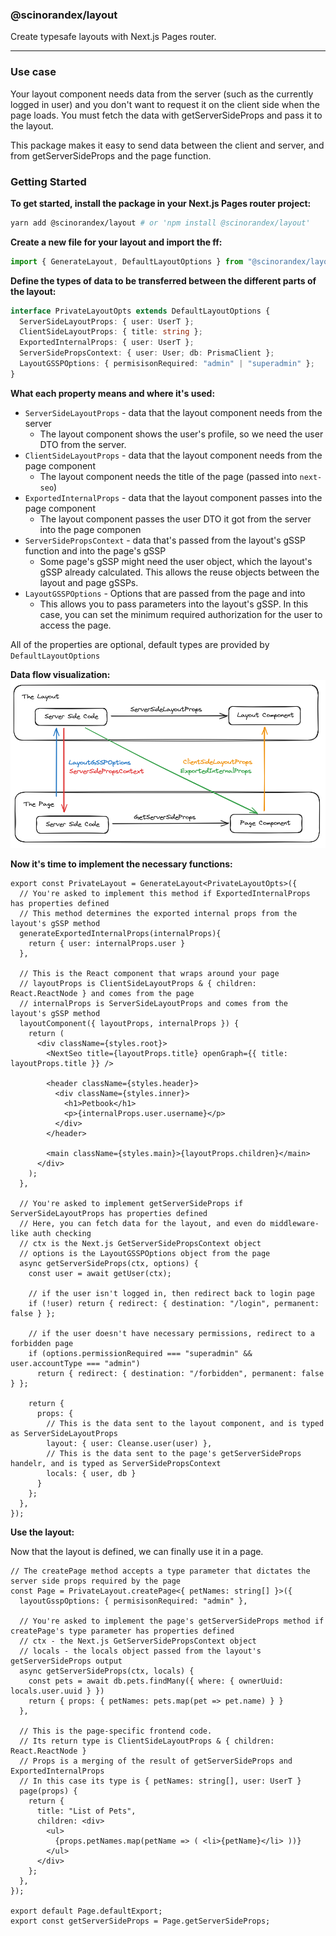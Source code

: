 ### @scinorandex/layout

Create typesafe layouts with Next.js Pages router.

--- 

### Use case

Your layout component needs data from the server (such as the currently logged in user) and you don't want to request it on the client side when the page loads. You must fetch the data with getServerSideProps and pass it to the layout.

This package makes it easy to send data between the client and server, and from getServerSideProps and the page function.

### Getting Started

**To get started, install the package in your Next.js Pages router project:**
```bash
yarn add @scinorandex/layout # or 'npm install @scinorandex/layout'
```

**Create a new file for your layout and import the ff:**
```ts
import { GenerateLayout, DefaultLayoutOptions } from "@scinorandex/layout";
```

**Define the types of data to be transferred between the different parts of the layout:**
```ts
interface PrivateLayoutOpts extends DefaultLayoutOptions {
  ServerSideLayoutProps: { user: UserT };
  ClientSideLayoutProps: { title: string };
  ExportedInternalProps: { user: UserT };
  ServerSidePropsContext: { user: User; db: PrismaClient };
  LayoutGSSPOptions: { permisisonRequired: "admin" | "superadmin" };
}
```

**What each property means and where it's used:**

 - `ServerSideLayoutProps` - data that the layout component needs from the server
   - The layout component shows the user's profile, so we need the user DTO from the server.
 - `ClientSideLayoutProps` - data that the layout component needs from the page component
   - The layout component needs the title of the page (passed into `next-seo`) 
 - `ExportedInternalProps` - data that the layout component passes into the page component
   - The layout component passes the user DTO it got from the server into the page componen
 - `ServerSidePropsContext` - data that's passed from the layout's gSSP function and into the page's gSSP
   - Some page's gSSP might need the user object, which the layout's gSSP already calculated. This allows the reuse objects between the layout and page gSSPs. 
 - `LayoutGSSPOptions` - Options that are passed from the page and into
   - This allows you to pass parameters into the layout's gSSP. In this case, you can set the minimum required authorization for the user to access the page. 

All of the properties are optional, default types are provided by `DefaultLayoutOptions`

**Data flow visualization:**
![Data flow using the library](./assets/image.png)

**Now it's time to implement the necessary functions:**

```tsx
export const PrivateLayout = GenerateLayout<PrivateLayoutOpts>({
  // You're asked to implement this method if ExportedInternalProps has properties defined
  // This method determines the exported internal props from the layout's gSSP method
  generateExportedInternalProps(internalProps){ 
    return { user: internalProps.user } 
  },

  // This is the React component that wraps around your page
  // layoutProps is ClientSideLayoutProps & { children: React.ReactNode } and comes from the page
  // internalProps is ServerSideLayoutProps and comes from the layout's gSSP method 
  layoutComponent({ layoutProps, internalProps }) {
    return (
      <div className={styles.root}>
        <NextSeo title={layoutProps.title} openGraph={{ title: layoutProps.title }} />
        
        <header className={styles.header}>
          <div className={styles.inner}>
            <h1>Petbook</h1>
            <p>{internalProps.user.username}</p>
          </div>
        </header>

        <main className={styles.main}>{layoutProps.children}</main>
      </div>
    );
  },

  // You're asked to implement getServerSideProps if ServerSideLayoutProps has properties defined
  // Here, you can fetch data for the layout, and even do middleware-like auth checking
  // ctx is the Next.js GetServerSidePropsContext object
  // options is the LayoutGSSPOptions object from the page
  async getServerSideProps(ctx, options) {
    const user = await getUser(ctx);

    // if the user isn't logged in, then redirect back to login page
    if (!user) return { redirect: { destination: "/login", permanent: false } };
    
    // if the user doesn't have necessary permissions, redirect to a forbidden page
    if (options.permissionRequired === "superadmin" && user.accountType === "admin")
      return { redirect: { destination: "/forbidden", permanent: false } };

    return { 
      props: {
        // This is the data sent to the layout component, and is typed as ServerSideLayoutProps
        layout: { user: Cleanse.user(user) },
        // This is the data sent to the page's getServerSideProps handelr, and is typed as ServerSidePropsContext 
        locals: { user, db } 
      } 
    };
  },
});
```

**Use the layout:**

Now that the layout is defined, we can finally use it in a page.

```tsx
// The createPage method accepts a type parameter that dictates the server side props required by the page  
const Page = PrivateLayout.createPage<{ petNames: string[] }>({
  layoutGsspOptions: { permisisonRequired: "admin" },

  // You're asked to implement the page's getServerSideProps method if createPage's type parameter has properties defined
  // ctx - the Next.js GetServerSidePropsContext object
  // locals - the locals object passed from the layout's getServerSideProps output
  async getServerSideProps(ctx, locals) {
    const pets = await db.pets.findMany({ where: { ownerUuid: locals.user.uuid } })
    return { props: { petNames: pets.map(pet => pet.name) } }
  },

  // This is the page-specific frontend code. 
  // Its return type is ClientSideLayoutProps & { children: React.ReactNode }
  // Props is a merging of the result of getServerSideProps and ExportedInternalProps
  // In this case its type is { petNames: string[], user: UserT }
  page(props) {
    return {
      title: "List of Pets",
      children: <div>
        <ul>
          {props.petNames.map(petName => ( <li>{petName}</li> ))}
        </ul>
      </div>
    };
  },
});

export default Page.defaultExport;
export const getServerSideProps = Page.getServerSideProps;
```
